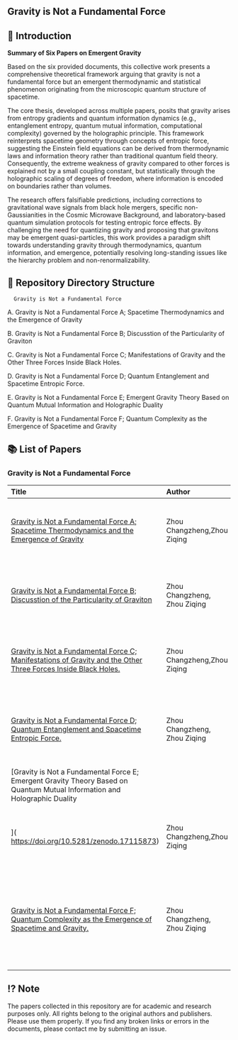 ## Gravity is Not a Fundamental Force



## 📖 Introduction

**Summary of Six Papers on Emergent Gravity**

Based on the six provided documents, this collective work presents a comprehensive theoretical framework arguing that gravity is not a fundamental force but an emergent thermodynamic and statistical phenomenon originating from the microscopic quantum structure of spacetime.

The core thesis, developed across multiple papers, posits that gravity arises from entropy gradients and quantum information dynamics (e.g., entanglement entropy, quantum mutual information, computational complexity) governed by the holographic principle. This framework reinterprets spacetime geometry through concepts of entropic force, suggesting the Einstein field equations can be derived from thermodynamic laws and information theory rather than traditional quantum field theory. Consequently, the extreme weakness of gravity compared to other forces is explained not by a small coupling constant, but statistically through the holographic scaling of degrees of freedom, where information is encoded on boundaries rather than volumes.

The research offers falsifiable predictions, including corrections to gravitational wave signals from black hole mergers, specific non-Gaussianities in the Cosmic Microwave Background, and laboratory-based quantum simulation protocols for testing entropic force effects. By challenging the need for quantizing gravity and proposing that gravitons may be emergent quasi-particles, this work provides a paradigm shift towards understanding gravity through thermodynamics, quantum information, and emergence, potentially resolving long-standing issues like the hierarchy problem and non-renormalizability.
## 📁 Repository Directory Structure 


      Gravity is Not a Fundamental Force

A.  Gravity is Not a Fundamental Force A; Spacetime Thermodynamics and the Emergence of Gravity

B.  Gravity is Not a Fundamental Force B; Discusstion of the Particularity of Graviton

C.  Gravity is Not a Fundamental Force C; Manifestations of Gravity and the Other Three Forces Inside Black Holes.

D.  Gravity is Not a Fundamental Force D; Quantum Entanglement and Spacetime Entropic Force.

E.  Gravity is Not a Fundamental Force E; Emergent Gravity Theory Based on Quantum Mutual Information and Holographic Duality

F.  Gravity is Not a Fundamental Force F; Quantum Complexity as the Emergence of Spacetime and Gravity



## 📚 List of Papers



###  Gravity is Not a Fundamental Force

| Title | Author | Year | Abstract |
| :--- | :--- | :--- | :--- |
| [Gravity is Not a Fundamental Force A; Spacetime Thermodynamics and the Emergence of Gravity]( https://doi.org/10.5281/zenodo.17111933) |  Zhou Changzheng,Zhou Ziqing| 2025 | emergence of gravity, entropic force, spacetime thermodynamics, holographic principle, quantum gravity|
| [Gravity is Not a Fundamental Force B; Discusstion of the Particularity of Graviton](https://doi.org/10.5281/zenodo.17111946) |Zhou Changzheng, Zhou Ziqing | 2025  | graviton; spin; quasi-particle; emergence of gravity; holographic principle; quantum gravity|
| [Gravity is Not a Fundamental Force C; Manifestations of Gravity and the Other Three Forces Inside Black Holes.](https://doi.org/10.5281/zenodo.17115757) |  Zhou Changzheng,Zhou Ziqing| 2025 |  Gravity; Emergence; Holographic Principle; Entropic Force; Cosmology; Black Holes|
| [Gravity is Not a Fundamental Force D; Quantum Entanglement and Spacetime Entropic Force.](https://doi.org/10.5281/zenodo.17115865) |Zhou Changzheng, Zhou Ziqing | 2025| Emergent Gravity, Quantum Entanglement, Holographic Principle, Entropic Force, Spacetime Thermodynamics|
| [Gravity is Not a Fundamental Force E; Emergent Gravity Theory Based on Quantum Mutual Information and Holographic Duality
]( https://doi.org/10.5281/zenodo.17115873) |  Zhou Changzheng,Zhou Ziqing| 2025 |  Gravity; Emergence; Holographic Principle; Entropic Force; Cosmology; Black Holes|
| [Gravity is Not a Fundamental Force F; Quantum Complexity as the Emergence of Spacetime and Gravity.](https://doi.org/10.5281/zenodo.17118732) |Zhou Changzheng, Zhou Ziqing | 2025|Emergent gravity, Quantum mutual information, Holographic duality, Quantum many-body systems, Quantum information geometry|










## ⁉️ Note​
The papers collected in this repository are for academic and research purposes only.
All rights belong to the original authors and publishers. Please use them properly.
If you find any broken links or errors in the documents, please contact me by submitting an issue.


